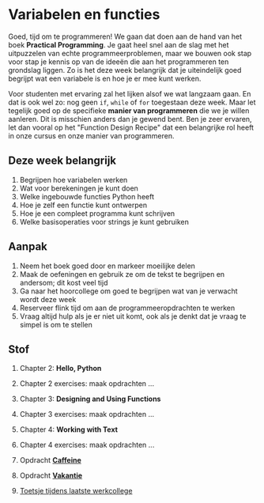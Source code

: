 # Variabelen en functies

Goed, tijd om te programmeren! We gaan dat doen aan de hand van het boek **Practical Programming**. Je gaat heel snel aan de slag met het uitpuzzelen van echte programmeerproblemen, maar we bouwen ook stap voor stap je kennis op van de ideeën die aan het programmeren ten grondslag liggen. Zo is het deze week belangrijk dat je uiteindelijk goed begrijpt wat een variabele is en hoe je er mee kunt werken.

Voor studenten met ervaring zal het lijken alsof we wat langzaam gaan. En dat is ook wel zo: nog geen `if`, `while` of `for` toegestaan deze week. Maar let tegelijk goed op de specifieke **manier van programmeren** die we je willen aanleren. Dit is misschien anders dan je gewend bent. Ben je zeer ervaren, let dan vooral op het "Function Design Recipe" dat een belangrijke rol heeft in onze cursus en onze manier van programmeren.

## Deze week belangrijk

1.	Begrijpen hoe variabelen werken 
2.	Wat voor berekeningen je kunt doen
3.	Welke ingebouwde functies Python heeft
4.	Hoe je zelf een functie kunt ontwerpen
5.	Hoe je een compleet programma kunt schrijven
6.	Welke basisoperaties voor strings je kunt gebruiken

## Aanpak

1.	Neem het boek goed door en markeer moeilijke delen
2.	Maak de oefeningen en gebruik ze om de tekst te begrijpen en andersom; dit kost veel tijd
3.	Ga naar het hoorcollege om goed te begrijpen wat van je verwacht wordt deze week
4.	Reserveer flink tijd om aan de programmeeropdrachten te werken
5.	Vraag altijd hulp als je er niet uit komt, ook als je denkt dat je vraag te simpel is om te stellen

## Stof

1. Chapter 2: **Hello, Python**

2. Chapter 2 exercises: maak opdrachten ...

3. Chapter 3: **Designing and Using Functions**

4. Chapter 3 exercises: maak opdrachten ...

5. Chapter 4: **Working with Text**

6. Chapter 4 exercises: maak opdrachten ...

7. Opdracht [**Caffeine**](/problems/week1/caffeine)

8. Opdracht [**Vakantie**](/problems/week1/vakantie)

9. [Toetsje tijdens laatste werkcollege](toetsje)
